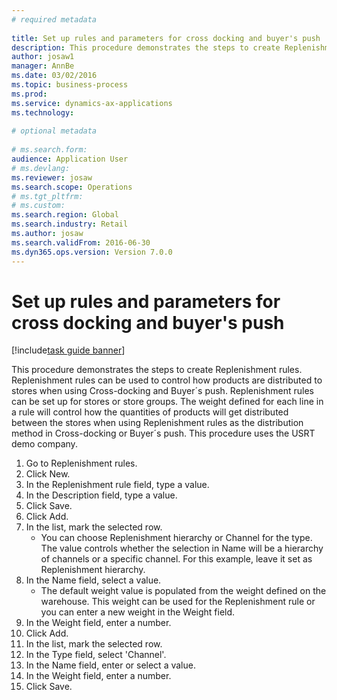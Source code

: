 ```yaml
--- 
# required metadata 
 
title: Set up rules and parameters for cross docking and buyer's push
description: This procedure demonstrates the steps to create Replenishment rules. 
author: josaw1
manager: AnnBe 
ms.date: 03/02/2016
ms.topic: business-process 
ms.prod:  
ms.service: dynamics-ax-applications 
ms.technology:  
 
# optional metadata 
 
# ms.search.form:   
audience: Application User 
# ms.devlang:  
ms.reviewer: josaw
ms.search.scope: Operations 
# ms.tgt_pltfrm:  
# ms.custom:  
ms.search.region: Global
ms.search.industry: Retail
ms.author: josaw
ms.search.validFrom: 2016-06-30 
ms.dyn365.ops.version: Version 7.0.0 
---
```

# Set up rules and parameters for cross docking and buyer's push

[!include[task guide banner](../includes/task-guide-banner.md)]

This procedure demonstrates the steps to create Replenishment rules. Replenishment rules can be used to control how products are distributed to stores when using Cross-docking and Buyer´s push. Replenishment rules can be set up for stores or store groups. The weight defined for each line in a rule will control how the quantities of products will get distributed between the stores when using Replenishment rules as the distribution method in Cross-docking or Buyer´s push. This procedure uses the USRT demo company.

1. Go to Replenishment rules.
2. Click New.
3. In the Replenishment rule field, type a value.
4. In the Description field, type a value.
5. Click Save.
6. Click Add.
7. In the list, mark the selected row.
    * You can choose Replenishment hierarchy or Channel for the type. The value controls whether the selection in Name will be a hierarchy of channels or a specific channel.  For this example, leave it set as Replenishment hierarchy.  
8. In the Name field, select a value.
    * The default weight value is populated from the weight defined on the warehouse.  This weight can be used for the Replenishment rule or you can enter a new weight in the Weight field.  
9. In the Weight field, enter a number.
10. Click Add.
11. In the list, mark the selected row.
12. In the Type field, select 'Channel'.
13. In the Name field, enter or select a value.
14. In the Weight field, enter a number.
15. Click Save.

